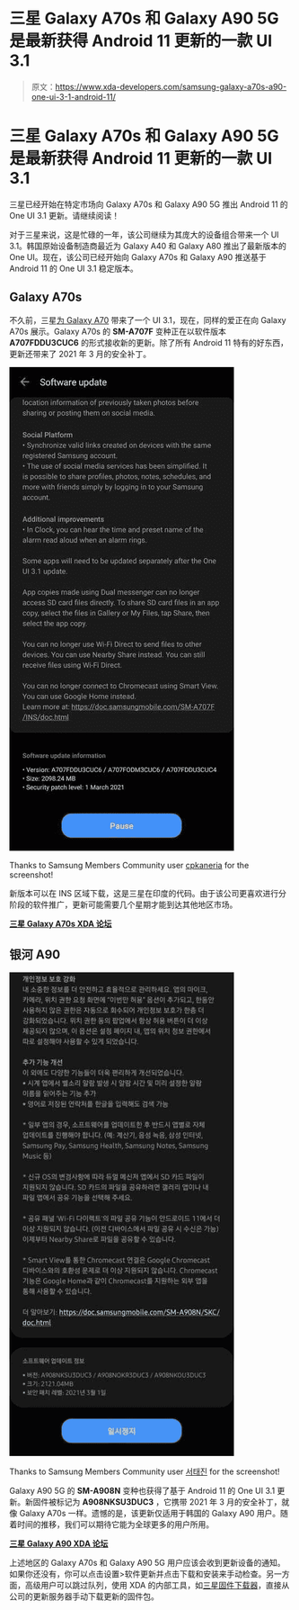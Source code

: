 # 三星 Galaxy A70s 和 Galaxy A90 5G 是最新获得 Android 11 更新的一款 UI 3.1

> 原文：<https://www.xda-developers.com/samsung-galaxy-a70s-a90-one-ui-3-1-android-11/>

# 三星 Galaxy A70s 和 Galaxy A90 5G 是最新获得 Android 11 更新的一款 UI 3.1

三星已经开始在特定市场向 Galaxy A70s 和 Galaxy A90 5G 推出 Android 11 的 One UI 3.1 更新。请继续阅读！

对于三星来说，这是忙碌的一年，该公司继续为其庞大的设备组合带来一个 UI 3.1。韩国原始设备制造商最近为 Galaxy A40 和 Galaxy A80 推出了最新版本的 One UI。现在，该公司已经开始向 Galaxy A70s 和 Galaxy A90 推送基于 Android 11 的 One UI 3.1 稳定版本。

## Galaxy A70s

不久前，三星[为 Galaxy A70](https://www.xda-developers.com/samsung-galaxy-a70-one-ui-3-1-update-android-11/) 带来了一个 UI 3.1，现在，同样的爱正在向 Galaxy A70s 展示。Galaxy A70s 的 **SM-A707F** 变种正在以软件版本 **A707FDDU3CUC6** 的形式接收新的更新。除了所有 Android 11 特有的好东西，更新还带来了 2021 年 3 月的安全补丁。

 <picture>![Samsung Galaxy A70s Android 11 One UI 3.1](img/e283b185829200890eefc642696b3684.png)</picture> 

Thanks to Samsung Members Community user [cpkaneria](https://r2.community.samsung.com/t5/user/viewprofilepage/user-id/2143) for the screenshot!

新版本可以在 INS 区域下载，这是三星在印度的代码。由于该公司更喜欢进行分阶段的软件推广，更新可能需要几个星期才能到达其他地区市场。

**[三星 Galaxy A70s XDA 论坛](https://forum.xda-developers.com/c/samsung-galaxy-a70s.9477/)**

## 银河 A90

 <picture>![Samsung Galaxy A90 Android 11 One UI 3.1](img/513d5ca44e8948861562f8b59076f4b3.png)</picture> 

Thanks to Samsung Members Community user [서태진](https://r1.community.samsung.com/t5/user/viewprofilepage/user-id/16919521) for the screenshot!

Galaxy A90 5G 的 **SM-A908N** 变种也获得了基于 Android 11 的 One UI 3.1 更新。新固件被标记为 **A908NKSU3DUC3** ，它携带 2021 年 3 月的安全补丁，就像 Galaxy A70s 一样。遗憾的是，该更新仅适用于韩国的 Galaxy A90 用户。随着时间的推移，我们可以期待它能为全球更多的用户所用。

**[三星 Galaxy A90 XDA 论坛](https://forum.xda-developers.com/c/samsung-galaxy-a90-5g.9256/)**

上述地区的 Galaxy A70s 和 Galaxy A90 5G 用户应该会收到更新设备的通知。如果你还没有，你可以点击设置>软件更新并点击下载和安装来手动检查。另一方面，高级用户可以跳过队列，使用 XDA 的内部工具，如[三星固件下载器](https://www.xda-developers.com/download-samsung-software-updates-samsung-firmware-downloader/)，直接从公司的更新服务器手动下载更新的固件包。